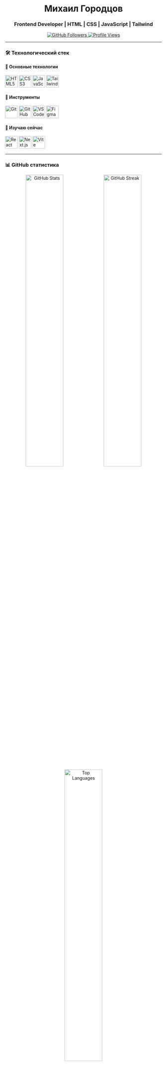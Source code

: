 <h1 align="center">Михаил Городцов</h1>
<h3 align="center">Frontend Developer | HTML | CSS | JavaScript | Tailwind</h3>

<div align="center">
  <a href="https://github.com/mgorodtsov?tab=followers">
    <img src="https://img.shields.io/github/followers/mgorodtsov?label=Followers&style=social" alt="GitHub Followers">
  </a>
  <a href="https://github.com/mgorodtsov/">
    <img src="https://komarev.com/ghpvc/?username=mgorodtsov&label=Profile+Views&color=blueviolet&style=flat" alt="Profile Views">
  </a>
</div>

---

### 🛠️ Технологический стек

#### 🔹 Основные технологии
<p>
  <img src="https://skillicons.dev/icons?i=html" alt="HTML5" title="HTML5" height="40">
  <img src="https://skillicons.dev/icons?i=css" alt="CSS3" title="CSS3" height="40">
  <img src="https://skillicons.dev/icons?i=js" alt="JavaScript" title="JavaScript" height="40">
  <img src="https://skillicons.dev/icons?i=tailwind" alt="Tailwind CSS" title="Tailwind CSS" height="40">
</p>

#### 🔹 Инструменты
<p>
  <img src="https://skillicons.dev/icons?i=git" alt="Git" title="Git" height="40">
  <img src="https://skillicons.dev/icons?i=github" alt="GitHub" title="GitHub" height="40">
  <img src="https://skillicons.dev/icons?i=vscode" alt="VS Code" title="VS Code" height="40">
  <img src="https://skillicons.dev/icons?i=figma" alt="Figma" title="Figma" height="40">
</p>

#### 🔹 Изучаю сейчас
<p>
  <img src="https://skillicons.dev/icons?i=react" alt="React" title="React" height="40">
  <img src="https://skillicons.dev/icons?i=nextjs" alt="Next.js" title="Next.js" height="40">
  <img src="https://skillicons.dev/icons?i=vite" alt="Vite" title="Vite" height="40">
</p>

---

### 📊 GitHub статистика

<p align="center">
  <img src="https://github-readme-stats.vercel.app/api?username=mgorodtsov&show_icons=true&theme=radical&hide_border=true" alt="GitHub Stats" width="49%">
  <img src="https://streak-stats.demolab.com/?user=mgorodtsov&theme=radical&hide_border=true" alt="GitHub Streak" width="49%">
  <img src="https://github-readme-stats.vercel.app/api/top-langs/?username=mgorodtsov&layout=compact&theme=radical&hide_border=true" alt="Top Languages" width="49%">
</p>

---

### 🏆 Лучшие проекты

#### 1. Сет отелей (HTML/CSS/JS)
[![CodeSandbox](https://img.shields.io/badge/CodeSandbox-000000?style=for-the-badge&logo=codesandbox&logoColor=white)](https://xmqcst.csb.app/)
> Адаптивный интерфейс для просмотра отелей с фильтрацией

#### 2. Портфолио (React/Tailwind)
[![CodeSandbox](https://img.shields.io/badge/CodeSandbox-000000?style=for-the-badge&logo=codesandbox&logoColor=white)](https://mw45qg.csb.app/)
> Современное портфолио с анимациями и темной темой

#### 3. Интернет-магазин (React)
[![CodeSandbox](https://img.shields.io/badge/CodeSandbox-000000?style=for-the-badge&logo=codesandbox&logoColor=white)](https://n7vy29.csb.app/)
> Прототип интернет-магазина с корзиной товаров

#### 4. Современный лендинг
[![Код](https://img.shields.io/badge/Repository-181717?style=flat-square&logo=github&logoColor=white)](https://github.com/mgorodtsov/modern-landing)
[![Демо](https://img.shields.io/badge/Live_Demo-000000?style=flat-square&logo=vercel&logoColor=white)](https://modern-landing.vercel.app)
> **HTML5 | CSS3 | Tailwind | Адаптивный дизайн**

#### 5. Интерактивное приложение
[![Код](https://img.shields.io/badge/Repository-181717?style=flat-square&logo=github&logoColor=white)](https://github.com/mgorodtsov/interactive-app)
[![Демо](https://img.shields.io/badge/Live_Demo-000000?style=flat-square&logo=vercel&logoColor=white)](https://interactive-app.vercel.app)
> **JavaScript | LocalStorage API | Modern UI**

---

### 📈 Прогресс обучения

```text
JavaScript        ███████████████████░░ 85% 
React            ████████░░░░░░░░░░░░░ 40%
Tailwind CSS     ██████████████░░░░░░░ 70%
Алгоритмы        ████░░░░░░░░░░░░░░░░░ 25%
